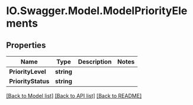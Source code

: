# IO.Swagger.Model.ModelPriorityElements
## Properties

Name | Type | Description | Notes
------------ | ------------- | ------------- | -------------
**PriorityLevel** | **string** |  | 
**PriorityStatus** | **string** |  | 

[[Back to Model list]](../README.md#documentation-for-models) [[Back to API list]](../README.md#documentation-for-api-endpoints) [[Back to README]](../README.md)

